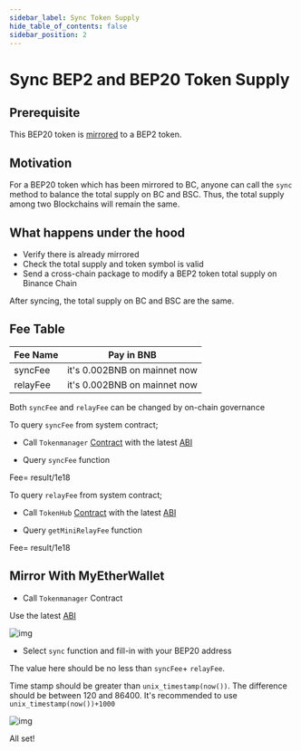 ```yaml
---
sidebar_label: Sync Token Supply
hide_table_of_contents: false
sidebar_position: 2
---
```


# Sync BEP2 and BEP20 Token Supply

## Prerequisite

This BEP20 token is [mirrored](mirror.md) to a BEP2 token.

## Motivation

For a BEP20 token which has been mirrored to BC, anyone can call the `sync` method to balance the total supply on BC and BSC. Thus, the total supply among two Blockchains will remain the same.

## What happens under the hood

- Verify there is already mirrored
- Check the total supply and token symbol is valid
- Send a cross-chain package to modify a BEP2 token total supply on Binance Chain

After syncing, the total supply on BC and BSC are the same.

## Fee Table

| Fee Name    | Pay in BNB |
| ----------- | ---------------------------- |
| syncFee     | it's 0.002BNB on mainnet now |
| relayFee    | it's 0.002BNB on mainnet now |

Both `syncFee` and `relayFee` can be changed by on-chain governance

To query `syncFee` from system contract;

- Call `Tokenmanager` [Contract](https://testnet.bscscan.com/address/0x0000000000000000000000000000000000001008#writeContract) with the latest [ABI](https://github.com/binance-chain/bsc-genesis-contract/blob/master/abi/tokenmanager.abi )

- Query `syncFee` function

Fee= result/1e18

To query `relayFee` from system contract;

- Call `TokenHub` [Contract](https://testnet.bscscan.com/address/0x0000000000000000000000000000000000001008#writeContract) with the latest [ABI](https://github.com/binance-chain/bsc-genesis-contract/blob/master/abi/tokenhub.abi )

- Query `getMiniRelayFee` function

Fee= result/1e18

## Mirror With MyEtherWallet

- Call `Tokenmanager` Contract

Use the latest [ABI](https://github.com/binance-chain/bsc-genesis-contract/blob/master/abi/tokenmanager.abi )

![img](https://lh5.googleusercontent.com/SYyvWVcLHELSE72JSXqBwMJB6Y50jMz5HgH6irmCbyxGwr-W_Hz-vbm4IqWXAqE2hvCAXaqNKfs28ZhGFtMrMrDgWvDfEkHPunnSuxSKPpLBtuxmiX-b5yRjfczENJxKDrqSAYWy)

- Select `sync` function and fill-in with your BEP20 address

The value here should be no less than  `syncFee`+ `relayFee`.

Time stamp should be greater than `unix_timestamp(now())`. The difference should be between 120 and 86400. It's recommended to use `unix_timestamp(now())+1000`

![img](https://lh5.googleusercontent.com/EIgRKIBY8unMsuSBa88jY_EXdJeO1WtaXTQLV905AZmPJDsN72chHcPZrDEWOeD8m1a1awEwP43Uh0eFURLXSKQvnfc3J9YzWLYuBvAeVwIwicKfLUZlCkvkR0NdWxkYWAQKa3Ii)

All set!